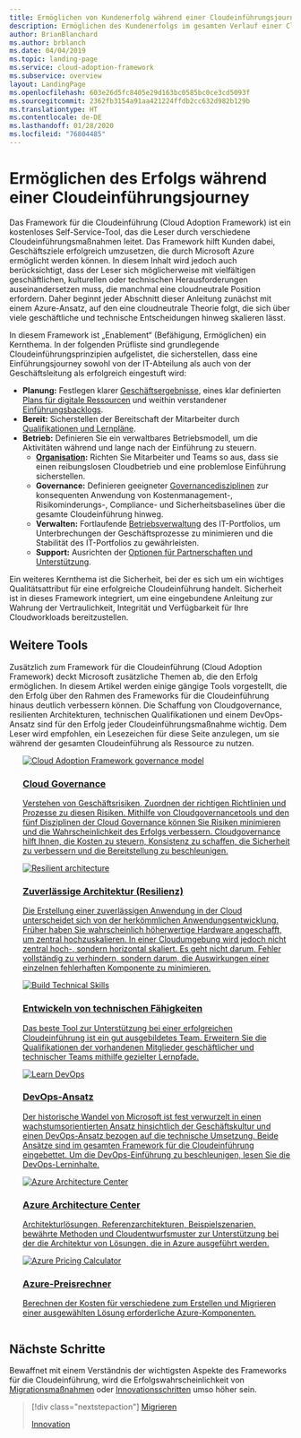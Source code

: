 ```yaml
---
title: Ermöglichen von Kundenerfolg während einer Cloudeinführungsjourney
description: Ermöglichen des Kundenerfolgs im gesamten Verlauf einer Cloudeinführungsjourney
author: BrianBlanchard
ms.author: brblanch
ms.date: 04/04/2019
ms.topic: landing-page
ms.service: cloud-adoption-framework
ms.subservice: overview
layout: LandingPage
ms.openlocfilehash: 603e26d5fc8405e29d163bc0585bc0ce3cd5093f
ms.sourcegitcommit: 2362fb3154a91aa421224ffdb2cc632d982b129b
ms.translationtype: HT
ms.contentlocale: de-DE
ms.lasthandoff: 01/28/2020
ms.locfileid: "76804485"
---
```

# <a name="enable-success-during-a-cloud-adoption-journey"></a>Ermöglichen des Erfolgs während einer Cloudeinführungsjourney

Das Framework für die Cloudeinführung (Cloud Adoption Framework) ist ein kostenloses Self-Service-Tool, das die Leser durch verschiedene Cloudeinführungsmaßnahmen leitet. Das Framework hilft Kunden dabei, Geschäftsziele erfolgreich umzusetzen, die durch Microsoft Azure ermöglicht werden können. In diesem Inhalt wird jedoch auch berücksichtigt, dass der Leser sich möglicherweise mit vielfältigen geschäftlichen, kulturellen oder technischen Herausforderungen auseinandersetzen muss, die manchmal eine cloudneutrale Position erfordern. Daher beginnt jeder Abschnitt dieser Anleitung zunächst mit einem Azure-Ansatz, auf den eine cloudneutrale Theorie folgt, die sich über viele geschäftliche und technische Entscheidungen hinweg skalieren lässt.

In diesem Framework ist „Enablement“ (Befähigung, Ermöglichen) ein Kernthema. In der folgenden Prüfliste sind grundlegende Cloudeinführungsprinzipien aufgelistet, die sicherstellen, dass eine Einführungsjourney sowohl von der IT-Abteilung als auch von der Geschäftsleitung als erfolgreich eingestuft wird:

- **Planung:** Festlegen klarer [Geschäftsergebnisse](../strategy/business-outcomes/index.md), eines klar definierten [Plans für digitale Ressourcen](../digital-estate/index.md) und weithin verstandener [Einführungsbacklogs](../migrate/migration-considerations/prerequisites/migration-backlog-review.md).
- **Bereit:** Sicherstellen der Bereitschaft der Mitarbeiter durch [Qualifikationen und Lernpläne](../ready/technical-skills.md).
- **Betrieb:** Definieren Sie ein verwaltbares Betriebsmodell, um die Aktivitäten während und lange nach der Einführung zu steuern.
  - **[Organisation](../organize/index.md):** Richten Sie Mitarbeiter und Teams so aus, dass sie einen reibungslosen Cloudbetrieb und eine problemlose Einführung sicherstellen.
  - **Governance:** Definieren geeigneter [Governancedisziplinen](../govern/index.md) zur konsequenten Anwendung von Kostenmanagement-, Risikominderungs-, Compliance- und Sicherheitsbaselines über die gesamte Cloudeinführung hinweg.
  - **Verwalten:** Fortlaufende [Betriebsverwaltung](../manage/index.md) des IT-Portfolios, um Unterbrechungen der Geschäftsprozesse zu minimieren und die Stabilität des IT-Portfolios zu gewährleisten.
  - **Support:** Ausrichten der [Optionen für Partnerschaften und Unterstützung](../migrate/migration-considerations/assess/partnership-options.md).

Ein weiteres Kernthema ist die Sicherheit, bei der es sich um ein wichtiges Qualitätsattribut für eine erfolgreiche Cloudeinführung handelt. Sicherheit ist in dieses Framework integriert, um eine eingebundene Anleitung zur Wahrung der Vertraulichkeit, Integrität und Verfügbarkeit für Ihre Cloudworkloads bereitzustellen. 

## <a name="additional-tools"></a>Weitere Tools

Zusätzlich zum Framework für die Cloudeinführung (Cloud Adoption Framework) deckt Microsoft zusätzliche Themen ab, die den Erfolg ermöglichen. In diesem Artikel werden einige gängige Tools vorgestellt, die den Erfolg über den Rahmen des Frameworks für die Cloudeinführung hinaus deutlich verbessern können. Die Schaffung von Cloudgovernance, resilienten Architekturen, technischen Qualifikationen und einem DevOps-Ansatz sind für den Erfolg jeder Cloudeinführungsmaßnahme wichtig. Dem Leser wird empfohlen, ein Lesezeichen für diese Seite anzulegen, um sie während der gesamten Cloudeinführung als Ressource zu nutzen.

<!-- markdownlint-disable MD033 -->

<ul class="panelContent cardsH">
<li style="display: flex; flex-direction: column;">
    <a href="../govern/guides/index.md" style="display: flex; flex-direction: column; flex: 1 0 auto;">
        <div class="cardSize" style="flex: 1 0 auto; display: flex;">
            <div class="cardPadding" style="display: flex;">
                <div class="card">
                    <div class="cardImageOuter">
                        <div class="cardImage bgdAccent1">
                            <img alt="Cloud Adoption Framework governance model" src="../_images/operational-transformation-govern-highres.png" data-linktype="external" />
                        </div>
                    </div>
                    <div class="cardText">
                        <h3>Cloud Governance</h3>
                        <p>Verstehen von Geschäftsrisiken, Zuordnen der richtigen Richtlinien und Prozesse zu diesen Risiken. Mithilfe von Cloudgovernancetools und den fünf Disziplinen der Cloud Governance können Sie Risiken minimieren und die Wahrscheinlichkeit des Erfolgs verbessern. Cloudgovernance hilft Ihnen, die Kosten zu steuern, Konsistenz zu schaffen, die Sicherheit zu verbessern und die Bereitstellung zu beschleunigen.</p>
                    </div>
                </div>
            </div>
        </div>
    </a>
</li>
<li style="display: flex; flex-direction: column;">
    <a href="https://docs.microsoft.com/azure/architecture/framework/resiliency/overview" style="display: flex; flex-direction: column; flex: 1 0 auto;">
        <div class="cardSize" style="flex: 1 0 auto; display: flex;">
            <div class="cardPadding" style="display: flex;">
                <div class="card">
                    <div class="cardImageOuter">
                        <div class="cardImage bgdAccent1">
                            <img alt="Resilient architecture" src="https://docs.microsoft.com/azure/architecture/resiliency/images/redundancy.svg" data-linktype="external" />
                        </div>
                    </div>
                    <div class="cardText">
                        <h3>Zuverlässige Architektur (Resilienz)</h3>
                        <p>Die Erstellung einer zuverlässigen Anwendung in der Cloud unterscheidet sich von der herkömmlichen Anwendungsentwicklung. Früher haben Sie wahrscheinlich höherwertige Hardware angeschafft, um zentral hochzuskalieren. In einer Cloudumgebung wird jedoch nicht zentral hoch-, sondern horizontal skaliert. Es geht nicht darum, Fehler vollständig zu verhindern, sondern darum, die Auswirkungen einer einzelnen fehlerhaften Komponente zu minimieren.</p>
                    </div>
                </div>
            </div>
        </div>
    </a>
</li>
<li style="display: flex; flex-direction: column;">
    <a href="../ready/technical-skills.md" style="display: flex; flex-direction: column; flex: 1 0 auto;">
        <div class="cardSize" style="flex: 1 0 auto; display: flex;">
            <div class="cardPadding" style="display: flex;">
                <div class="card">
                    <div class="cardImageOuter">
                        <div class="cardImage bgdAccent1">
                            <img alt="Build Technical Skills" src="https://docs.microsoft.com/media/learn/Product/Learn/learningpath_graphic.svg" data-linktype="external" />
                        </div>
                    </div>
                    <div class="cardText">
                        <h3>Entwickeln von technischen Fähigkeiten</h3>
                        <p>Das beste Tool zur Unterstützung bei einer erfolgreichen Cloudeinführung ist ein gut ausgebildetes Team. Erweitern Sie die Qualifikationen der vorhandenen Mitglieder geschäftlicher und technischer Teams mithilfe gezielter Lernpfade.</p>
                    </div>
                </div>
            </div>
        </div>
    </a>
</li>
<li style="display: flex; flex-direction: column;">
    <a href="https://docs.microsoft.com/azure/devops/learn/" style="display: flex; flex-direction: column; flex: 1 0 auto;">
        <div class="cardSize" style="flex: 1 0 auto; display: flex;">
            <div class="cardPadding" style="display: flex;">
                <div class="card">
                    <div class="cardImageOuter">
                        <div class="cardImage bgdAccent1">
                            <img alt="Learn DevOps" src="https://docs.microsoft.com/azure/devops/learn/_img/learn-devops.svg" data-linktype="external" />
                        </div>
                    </div>
                    <div class="cardText">
                        <h3>DevOps-Ansatz</h3>
                        <p>Der historische Wandel von Microsoft ist fest verwurzelt in einen wachstumsorientierten Ansatz hinsichtlich der Geschäftskultur und einen DevOps-Ansatz bezogen auf die technische Umsetzung. Beide Ansätze sind im gesamten Framework für die Cloudeinführung eingebettet. Um die DevOps-Einführung zu beschleunigen, lesen Sie die DevOps-Lerninhalte.</p>
                    </div>
                </div>
            </div>
        </div>
    </a>
</li>
<li style="display: flex; flex-direction: column;">
    <a href="https://docs.microsoft.com/azure/architecture/" style="display: flex; flex-direction: column; flex: 1 0 auto;">
        <div class="cardSize" style="flex: 1 0 auto; display: flex;">
            <div class="cardPadding" style="display: flex;">
                <div class="card">
                    <div class="cardImageOuter">
                        <div class="cardImage bgdAccent1">
                            <img alt="Azure Architecture Center" src="https://docs.microsoft.com/azure/architecture/example-scenario/data/media/architecture-data-warehouse.png" data-linktype="external" />
                        </div>
                    </div>
                    <div class="cardText">
                        <h3>Azure Architecture Center</h3>
                        <p>Architekturlösungen, Referenzarchitekturen, Beispielszenarien, bewährte Methoden und Cloudentwurfsmuster zur Unterstützung bei der die Architektur von Lösungen, die in Azure ausgeführt werden.</p>
                    </div>
                </div>
            </div>
        </div>
    </a>
</li>
<li style="display: flex; flex-direction: column;">
    <a href="https://azure.microsoft.com/pricing/calculator/" style="display: flex; flex-direction: column; flex: 1 0 auto;">
        <div class="cardSize" style="flex: 1 0 auto; display: flex;">
            <div class="cardPadding" style="display: flex;">
                <div class="card">
                    <div class="cardImageOuter">
                        <div class="cardImage bgdAccent1">
                            <img alt="Azure Pricing Calculator" src="../_images/calculator-preview.png" data-linktype="external" />
                        </div>
                    </div>
                    <div class="cardText">
                        <h3>Azure-Preisrechner</h3>
                        <p>Berechnen der Kosten für verschiedene zum Erstellen und Migrieren einer ausgewählten Lösung erforderliche Azure-Komponenten.</p>
                    </div>
                </div>
            </div>
        </div>
    </a>
</li>
</ul>

<!-- markdownlint-enable MD033 -->

## <a name="next-steps"></a>Nächste Schritte

Bewaffnet mit einem Verständnis der wichtigsten Aspekte des Frameworks für die Cloudeinführung, wird die Erfolgswahrscheinlichkeit von [Migrationsmaßnahmen](./migrate.md) oder [Innovationsschritten](./innovate.md) umso höher sein.

> [!div class="nextstepaction"]
> [Migrieren](./migrate.md)
>
> [Innovation](./innovate.md)
